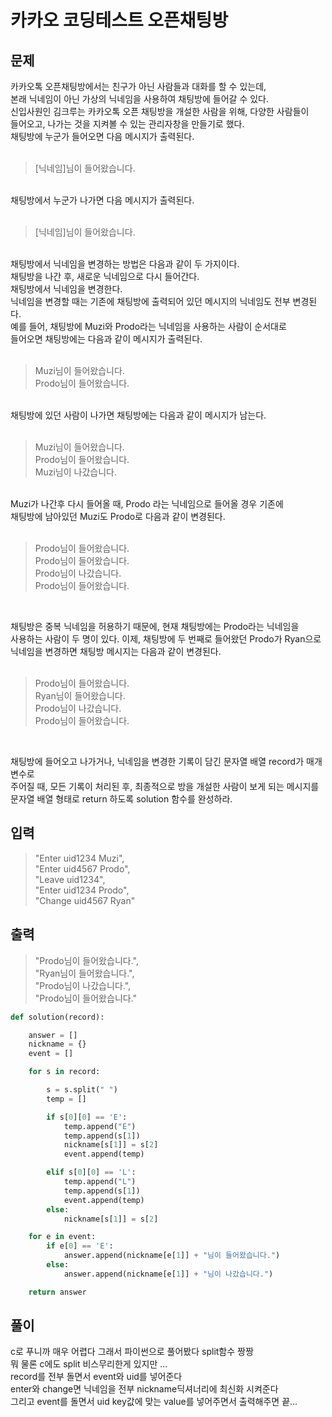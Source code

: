 # 카카오 코딩테스트 오픈채팅방

## 문제
카카오톡 오픈채팅방에서는 친구가 아닌 사람들과 대화를 할 수 있는데,</br>
본래 닉네임이 아닌 가상의 닉네임을 사용하여 채팅방에 들어갈 수 있다.</br>
신입사원인 김크루는 카카오톡 오픈 채팅방을 개설한 사람을 위해, 다양한 사람들이</br>
들어오고, 나가는 것을 지켜볼 수 있는 관리자창을 만들기로 했다. </br>
채팅방에 누군가 들어오면 다음 메시지가 출력된다.</br>
</br>

> [닉네임]님이 들어왔습니다.</br>
</br>
채팅방에서 누군가 나가면 다음 메시지가 출력된다.</br>
</br>

> [닉네임]님이 들어왔습니다.</br>
</br>
채팅방에서 닉네임을 변경하는 방법은 다음과 같이 두 가지이다.</br>
채팅방을 나간 후, 새로운 닉네임으로 다시 들어간다.</br>
채팅방에서 닉네임을 변경한다.</br>
닉네임을 변경할 때는 기존에 채팅방에 출력되어 있던 메시지의 닉네임도 전부 변경된다.</br>
예를 들어, 채팅방에 Muzi와 Prodo라는 닉네임을 사용하는 사람이 순서대로</br>
들어오면 채팅방에는 다음과 같이 메시지가 출력된다.</br>
</br>

> Muzi님이 들어왔습니다.</br>
Prodo님이 들어왔습니다.</br>
</br>
채팅방에 있던 사람이 나가면 채팅방에는 다음과 같이 메시지가 남는다.</br>
</br>

> Muzi님이 들어왔습니다.</br>
Prodo님이 들어왔습니다.</br>
Muzi님이 나갔습니다.</br>
</br>
Muzi가 나간후 다시 들어올 때, Prodo 라는 닉네임으로 들어올 경우 기존에</br>
채팅방에 남아있던 Muzi도 Prodo로 다음과 같이 변경된다.</br>
</br>

> Prodo님이 들어왔습니다.</br>
Prodo님이 들어왔습니다.</br>
Prodo님이 나갔습니다.</br>
Prodo님이 들어왔습니다.</br>
</br>

채팅방은 중복 닉네임을 허용하기 때문에, 현재 채팅방에는 Prodo라는 닉네임을 </br>
사용하는 사람이 두 명이 있다. 이제, 채팅방에 두 번째로 들어왔던 Prodo가 Ryan으로 </br>
닉네임을 변경하면 채팅방 메시지는 다음과 같이 변경된다.</br>
</br>

> Prodo님이 들어왔습니다.</br>
Ryan님이 들어왔습니다.</br>
Prodo님이 나갔습니다.</br>
Prodo님이 들어왔습니다.</br>
</br>

채팅방에 들어오고 나가거나, 닉네임을 변경한 기록이 담긴 문자열 배열 record가 매개변수로</br>
주어질 때, 모든 기록이 처리된 후, 최종적으로 방을 개설한 사람이 보게 되는 메시지를</br>
문자열 배열 형태로 return 하도록 solution 함수를 완성하라.

## 입력
> "Enter uid1234 Muzi",</br>
"Enter uid4567 Prodo",</br>
"Leave uid1234",</br>
"Enter uid1234 Prodo",</br>
"Change uid4567 Ryan"

## 출력
> "Prodo님이 들어왔습니다.",</br>
"Ryan님이 들어왔습니다.", </br>
"Prodo님이 나갔습니다.", </br>
"Prodo님이 들어왔습니다."

```python
def solution(record):

    answer = []
    nickname = {}
    event = []

    for s in record:

        s = s.split(" ")
        temp = []

        if s[0][0] == 'E':
            temp.append("E")
            temp.append(s[1])
            nickname[s[1]] = s[2]
            event.append(temp)

        elif s[0][0] == 'L':
            temp.append("L")
            temp.append(s[1])
            event.append(temp)
        else:
            nickname[s[1]] = s[2]

    for e in event:
        if e[0] == 'E':
            answer.append(nickname[e[1]] + "님이 들어왔습니다.")
        else:
            answer.append(nickname[e[1]] + "님이 나갔습니다.")

    return answer
```

## 풀이
c로 푸니까 매우 어렵다 그래서 파이썬으로 풀어봤다 split함수 짱짱 </br>
뭐 물론 c에도 split 비스무리한게 있지만 ... </br>
record를 전부 돌면서 event와 uid를 넣어준다 </br>
enter와 change면 닉네임을 전부 nickname딕셔너리에 최신화 시켜준다 </br>
그리고 event를 돌면서 uid key값에 맞는 value를 넣어주면서 출력해주면 끝...

